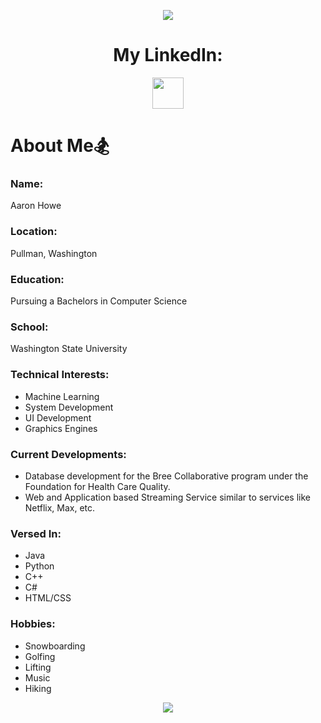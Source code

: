 <p align="center">
  <img src="https://capsule-render.vercel.app/api?&text=Welcome!&animation=fadeIn&type=waving&&color=gradient&height=100"/>
</p>

<h1 align="center">
  My LinkedIn:
</h1>

<p align="center">
<a href="https://www.linkedin.com/in/aaron-howe-b25609173/">
  <img height="50" src="https://img.icons8.com/?size=100&id=xuvGCOXi8Wyg&format=png&color=000000"/>
</a>
</p>

<h1>About Me🏂</h1>

### Name: 
Aaron Howe
### Location: 
Pullman, Washington
### Education: 
Pursuing a Bachelors in Computer Science
### School: 
Washington State University
### Technical Interests:
- Machine Learning
- System Development
- UI Development
- Graphics Engines
### Current Developments:
- Database development for the Bree Collaborative program under the Foundation for Health Care Quality.
- Web and Application based Streaming Service similar to services like Netflix, Max, etc.
### Versed In:
- Java
- Python
- C++
- C#
- HTML/CSS

### Hobbies: 
- Snowboarding
- Golfing
- Lifting
- Music
- Hiking

<p align="center">
  <img src="https://capsule-render.vercel.app/api?type=waving&color=800000&height=100&section=footer"/>
</p>
